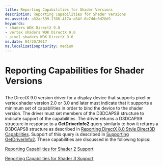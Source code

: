 ```yaml
---
title: Reporting Capabilities for Shader Versions
description: Reporting Capabilities for Shader Versions
ms.assetid: a82ac539-1386-417a-a64f-0a7ddc6d28d9
keywords:
- shaders WDK DirectX 9.0
- vertex shaders WDK DirectX 9.0
- pixel shaders WDK DirectX 9.0
ms.date: 04/20/2017
ms.localizationpriority: medium
---
```


# Reporting Capabilities for Shader Versions


## <span id="ddk_reporting_capabilities_for_shader_versions_gg"></span><span id="DDK_REPORTING_CAPABILITIES_FOR_SHADER_VERSIONS_GG"></span>


The DirectX 9.0 version driver for a display device that supports pixel or vertex shader version 2.0 or 3.0 and later must indicate that it supports a minimum set of capabilities in order to bind the device to the shader version. The driver must set members of the D3DCAPS9 structure to indicate support of the capabilities. The driver returns a D3DCAPS9 structure in response to a **GetDriverInfo2** query similarly to how it returns a D3DCAPS8 structure as described in [Reporting DirectX 8.0 Style Direct3D Capabilities](reporting-directx-8-0-style-direct3d-capabilities.md). Support of this query is described in [Supporting GetDriverInfo2](supporting-getdriverinfo2.md). These capabilities are discussed in the following topics:

[Reporting Capabilities for Shader 2 Support](reporting-capabilities-for-shader-2-support.md)

[Reporting Capabilities for Shader 3 Support](reporting-capabilities-for-shader-3-support.md)

 

 






